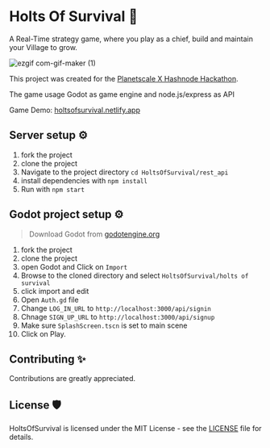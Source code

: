 # Holts Of Survival 🦊

A Real-Time strategy game, where you play as a chief, build and maintain your Village to grow. 

![ezgif com-gif-maker (1)](https://user-images.githubusercontent.com/91387097/182233748-812940d0-d1d0-4c0b-bab2-4927423f13a2.gif)

This project was created for the [Planetscale X Hashnode Hackathon](https://townhall.hashnode.com/planetscale-hackathon?source=hashnode_countdown).

The game usage Godot as game engine and node.js/express as API

Game Demo: [holtsofsurvival.netlify.app](https://holtsofsurvival.netlify.app/)

## Server setup ⚙
1. fork the project
2. clone the project
3. Navigate to the project directory `cd HoltsOfSurvival/rest_api`
4. install dependencies with `npm install`
5. Run with `npm start`

## Godot project setup ⚙
> Download Godot from [godotengine.org](https://godotengine.org/download)
1. fork the project
2. clone the project
3. open Godot and Click on `Import`
4. Browse to the cloned directory and select `HoltsOfSurvival/holts of survival`
5. click import and edit
6. Open `Auth.gd` file
7. Change `LOG_IN_URL` to `http://localhost:3000/api/signin`
8. Chnage `SIGN_UP_URL` to `http://localhost:3000/api/signup`
9. Make sure `SplashScreen.tscn` is set to main scene
10. Click on Play.

## Contributing ✨
Contributions are greatly appreciated.

## License 🛡
HoltsOfSurvival is licensed under the MIT License - see the [LICENSE](LICENSE) file for details.
